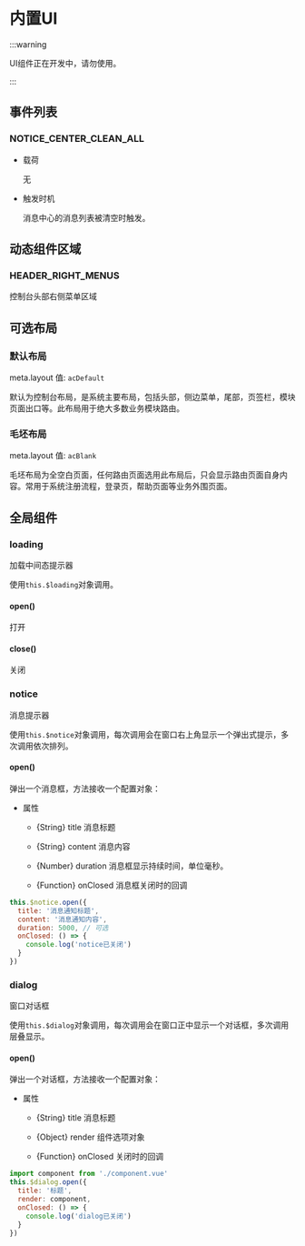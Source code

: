# 内置UI

:::warning

UI组件正在开发中，请勿使用。

:::

## 事件列表

### NOTICE_CENTER_CLEAN_ALL

- 载荷

  无

- 触发时机

  消息中心的消息列表被清空时触发。

## 动态组件区域

### HEADER_RIGHT_MENUS

控制台头部右侧菜单区域

## 可选布局

### 默认布局

meta.layout 值: `acDefault`

默认为控制台布局，是系统主要布局，包括头部，侧边菜单，尾部，页签栏，模块页面出口等。此布局用于绝大多数业务模块路由。

### 毛坯布局

meta.layout 值: `acBlank`

毛坯布局为全空白页面，任何路由页面选用此布局后，只会显示路由页面自身内容。常用于系统注册流程，登录页，帮助页面等业务外围页面。

## 全局组件

### loading

加载中间态提示器

使用`this.$loading`对象调用。

#### open()

打开

#### close()

关闭

### notice

消息提示器

使用`this.$notice`对象调用，每次调用会在窗口右上角显示一个弹出式提示，多次调用依次排列。

#### open()

弹出一个消息框，方法接收一个配置对象：

- 属性

  - {String} title 消息标题

  - {String} content 消息内容

  - {Number} duration 消息框显示持续时间，单位毫秒。

  - {Function} onClosed 消息框关闭时的回调

```js
this.$notice.open({
  title: '消息通知标题',
  content: '消息通知内容',
  duration: 5000, // 可选
  onClosed: () => {
    console.log('notice已关闭')
  }
})
```

### dialog

窗口对话框

使用`this.$dialog`对象调用，每次调用会在窗口正中显示一个对话框，多次调用层叠显示。

#### open()

弹出一个对话框，方法接收一个配置对象：

- 属性

  - {String} title 消息标题

  - {Object} render 组件选项对象

  - {Function} onClosed 关闭时的回调

```js
import component from './component.vue'
this.$dialog.open({
  title: '标题',
  render: component,
  onClosed: () => {
    console.log('dialog已关闭')
  }
})
```
